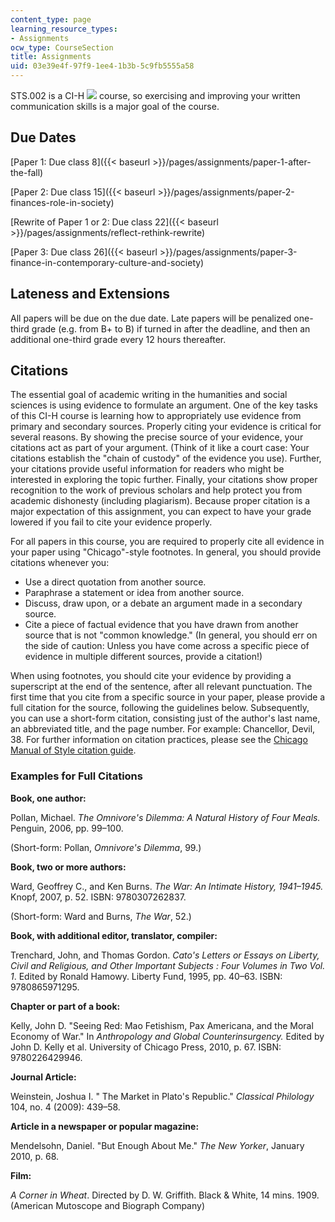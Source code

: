 ```yaml
---
content_type: page
learning_resource_types:
- Assignments
ocw_type: CourseSection
title: Assignments
uid: 03e39e4f-97f9-1ee4-1b3b-5c9fb5555a58
---
```


STS.002 is a CI-H ![](/images/educator/icon-question-cih.png) course, so exercising and improving your written communication skills is a major goal of the course.

Due Dates
---------

[Paper 1: Due class 8]({{< baseurl >}}/pages/assignments/paper-1-after-the-fall)

[Paper 2: Due class 15]({{< baseurl >}}/pages/assignments/paper-2-finances-role-in-society)

[Rewrite of Paper 1 or 2: Due class 22]({{< baseurl >}}/pages/assignments/reflect-rethink-rewrite)

[Paper 3: Due class 26]({{< baseurl >}}/pages/assignments/paper-3-finance-in-contemporary-culture-and-society)

Lateness and Extensions
-----------------------

All papers will be due on the due date. Late papers will be penalized one-third grade (e.g. from B+ to B) if turned in after the deadline, and then an additional one-third grade every 12 hours thereafter.

Citations
---------

The essential goal of academic writing in the humanities and social sciences is using evidence to formulate an argument. One of the key tasks of this CI-H course is learning how to appropriately use evidence from primary and secondary sources. Properly citing your evidence is critical for several reasons. By showing the precise source of your evidence, your citations act as part of your argument. (Think of it like a court case: Your citations establish the "chain of custody" of the evidence you use). Further, your citations provide useful information for readers who might be interested in exploring the topic further. Finally, your citations show proper recognition to the work of previous scholars and help protect you from academic dishonesty (including plagiarism). Because proper citation is a major expectation of this assignment, you can expect to have your grade lowered if you fail to cite your evidence properly.

For all papers in this course, you are required to properly cite all evidence in your paper using "Chicago"-style footnotes. In general, you should provide citations whenever you:

*   Use a direct quotation from another source.
*   Paraphrase a statement or idea from another source.
*   Discuss, draw upon, or a debate an argument made in a secondary source.
*   Cite a piece of factual evidence that you have drawn from another source that is not "common knowledge." (In general, you should err on the side of caution: Unless you have come across a specific piece of evidence in multiple different sources, provide a citation!)

When using footnotes, you should cite your evidence by providing a superscript at the end of the sentence, after all relevant punctuation. The first time that you cite from a specific source in your paper, please provide a full citation for the source, following the guidelines below. Subsequently, you can use a short-form citation, consisting just of the author's last name, an abbreviated title, and the page number. For example: Chancellor, Devil, 38. For further information on citation practices, please see the [Chicago Manual of Style citation guide](http://www.chicagomanualofstyle.org/tools_citationguide.html).

### Examples for Full Citations

**Book, one author:**

Pollan, Michael. _The Omnivore's Dilemma: A Natural History of Four Meals._ Penguin, 2006, pp. 99–100.

(Short-form: Pollan, _Omnivore's Dilemma_, 99.)

**Book, two or more authors:**

Ward, Geoffrey C., and Ken Burns. _The War: An Intimate History, 1941–1945._ Knopf, 2007, p. 52. ISBN: 9780307262837.

(Short-form: Ward and Burns, _The War_, 52.)

**Book, with additional editor, translator, compiler:**

Trenchard, John, and Thomas Gordon. _Cato's Letters or Essays on Liberty, Civil and Religious, and Other Important Subjects : Four Volumes in Two Vol. 1_. Edited by Ronald Hamowy. Liberty Fund, 1995, pp. 40–63. ISBN: 9780865971295.

**Chapter or part of a book:**

Kelly, John D. "Seeing Red: Mao Fetishism, Pax Americana, and the Moral Economy of War." In _Anthropology and Global Counterinsurgency._ Edited by John D. Kelly et al. University of Chicago Press, 2010, p. 67. ISBN: 9780226429946.

**Journal Article:**

Weinstein, Joshua I. " The Market in Plato's Republic." _Classical Philology_ 104, no. 4 (2009): 439–58.

**Article in a newspaper or popular magazine:**

Mendelsohn, Daniel. "But Enough About Me." _The New Yorker_, January 2010, p. 68.

**Film:**

_A Corner in Wheat_. Directed by D. W. Griffith. Black & White, 14 mins. 1909. (American Mutoscope and Biograph Company)